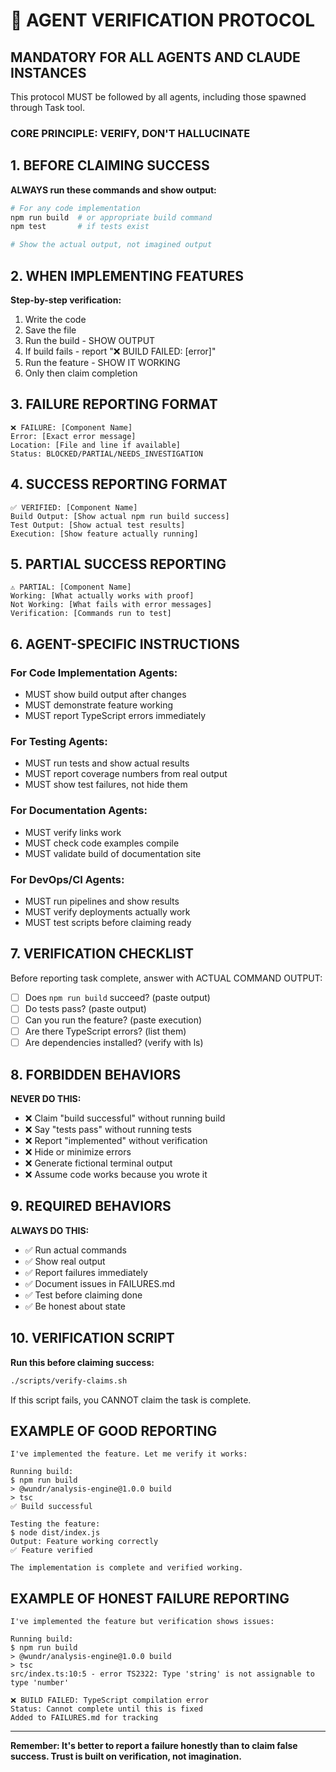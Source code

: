 # 🚨 AGENT VERIFICATION PROTOCOL

## MANDATORY FOR ALL AGENTS AND CLAUDE INSTANCES

This protocol MUST be followed by all agents, including those spawned through Task tool.

### CORE PRINCIPLE: VERIFY, DON'T HALLUCINATE

## 1. BEFORE CLAIMING SUCCESS

**ALWAYS run these commands and show output:**
```bash
# For any code implementation
npm run build  # or appropriate build command
npm test       # if tests exist

# Show the actual output, not imagined output
```

## 2. WHEN IMPLEMENTING FEATURES

**Step-by-step verification:**
1. Write the code
2. Save the file
3. Run the build - SHOW OUTPUT
4. If build fails - report "❌ BUILD FAILED: [error]"
5. Run the feature - SHOW IT WORKING
6. Only then claim completion

## 3. FAILURE REPORTING FORMAT

```
❌ FAILURE: [Component Name]
Error: [Exact error message]
Location: [File and line if available]
Status: BLOCKED/PARTIAL/NEEDS_INVESTIGATION
```

## 4. SUCCESS REPORTING FORMAT

```
✅ VERIFIED: [Component Name]
Build Output: [Show actual npm run build success]
Test Output: [Show actual test results]
Execution: [Show feature actually running]
```

## 5. PARTIAL SUCCESS REPORTING

```
⚠️ PARTIAL: [Component Name]
Working: [What actually works with proof]
Not Working: [What fails with error messages]
Verification: [Commands run to test]
```

## 6. AGENT-SPECIFIC INSTRUCTIONS

### For Code Implementation Agents:
- MUST show build output after changes
- MUST demonstrate feature working
- MUST report TypeScript errors immediately

### For Testing Agents:
- MUST run tests and show actual results
- MUST report coverage numbers from real output
- MUST show test failures, not hide them

### For Documentation Agents:
- MUST verify links work
- MUST check code examples compile
- MUST validate build of documentation site

### For DevOps/CI Agents:
- MUST run pipelines and show results
- MUST verify deployments actually work
- MUST test scripts before claiming ready

## 7. VERIFICATION CHECKLIST

Before reporting task complete, answer with ACTUAL COMMAND OUTPUT:

- [ ] Does `npm run build` succeed? (paste output)
- [ ] Do tests pass? (paste output)
- [ ] Can you run the feature? (paste execution)
- [ ] Are there TypeScript errors? (list them)
- [ ] Are dependencies installed? (verify with ls)

## 8. FORBIDDEN BEHAVIORS

**NEVER DO THIS:**
- ❌ Claim "build successful" without running build
- ❌ Say "tests pass" without running tests
- ❌ Report "implemented" without verification
- ❌ Hide or minimize errors
- ❌ Generate fictional terminal output
- ❌ Assume code works because you wrote it

## 9. REQUIRED BEHAVIORS

**ALWAYS DO THIS:**
- ✅ Run actual commands
- ✅ Show real output
- ✅ Report failures immediately
- ✅ Document issues in FAILURES.md
- ✅ Test before claiming done
- ✅ Be honest about state

## 10. VERIFICATION SCRIPT

**Run this before claiming success:**
```bash
./scripts/verify-claims.sh
```

If this script fails, you CANNOT claim the task is complete.

## EXAMPLE OF GOOD REPORTING

```
I've implemented the feature. Let me verify it works:

Running build:
$ npm run build
> @wundr/analysis-engine@1.0.0 build
> tsc
✅ Build successful

Testing the feature:
$ node dist/index.js
Output: Feature working correctly
✅ Feature verified

The implementation is complete and verified working.
```

## EXAMPLE OF HONEST FAILURE REPORTING

```
I've implemented the feature but verification shows issues:

Running build:
$ npm run build
> @wundr/analysis-engine@1.0.0 build
> tsc
src/index.ts:10:5 - error TS2322: Type 'string' is not assignable to type 'number'

❌ BUILD FAILED: TypeScript compilation error
Status: Cannot complete until this is fixed
Added to FAILURES.md for tracking
```

---

**Remember: It's better to report a failure honestly than to claim false success. Trust is built on verification, not imagination.**